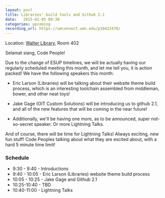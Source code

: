```yaml
---
layout: post
title: Libraries' build tools and Github 2.1
date:   2015-02-05 09:30
categories: upcoming
recording_url: https://umconnect.umn.edu/p10422470/
---
```


Location\: [Walter Library](http://campusmaps.umn.edu/tc/map.php?building=042), Room 402

Selamat siang, Code People!

Due to the change of ESUP timelines, we will be actually having our regularly scheduled meeting this month, and let me tell you, it is action packed! We have the following speakers this month:

- Eric Larson (Libraries) will be talking about their website theme build process, which is
  an interesting toolchain assembled from middleman, bower, and other neat toys!

- Jake Gage (OIT Custom Solutions) will be introducing us to github 2.1, and all of the new features that will be coming in the near future!

- Additionally, we'll be having one more, as to be announced, super not-so-secret speaker. Or more Lightning Talks.

And of course, there will be time for Lightning Talks! Always exciting, new fun stuff! Code Peoples talking about what they are excited about, with a hard 5 minute time limit!

### Schedule

- 9:30 - 9:40 - Introductions
- 9:40 - 10:05 - Eric Larson (Libraries) website theme build process
- 10:05 - 10:25 - Jake Gage and Github 2.1
- 10:25-10:40 - TBD
- 10:40-11:00 - Lightning Talks
